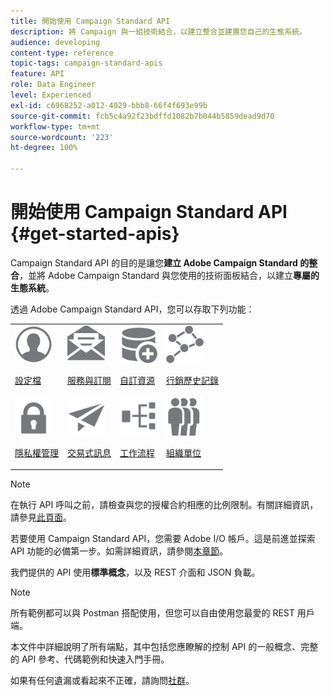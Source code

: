```yaml
---
title: 開始使用 Campaign Standard API
description: 將 Campaign 與一組技術結合，以建立整合並建置您自己的生態系統。
audience: developing
content-type: reference
topic-tags: campaign-standard-apis
feature: API
role: Data Engineer
level: Experienced
exl-id: c6968252-a012-4029-bbb8-66f4f693e99b
source-git-commit: fcb5c4a92f23bdffd1082b7b044b5859dead9d70
workflow-type: tm+mt
source-wordcount: '223'
ht-degree: 100%

---
```


# 開始使用 Campaign Standard API {#get-started-apis}

Campaign Standard API 的目的是讓您&#x200B;**建立 Adobe Campaign Standard 的整合**，並將 Adobe Campaign Standard 與您使用的技術面板結合，以建立&#x200B;**專屬的生態系統**。

透過 Adobe Campaign Standard API，您可以存取下列功能：

<table><tr>
 <td valign="top"><a href="../../api/using/retrieving-profiles.md"><img width="60px" alt="條件" src="assets/icon_profile.svg"/></a><p><a href="../../api/using/retrieving-profiles.md">設定檔</a></p></td>
<td valign="top"><a href="../../api/using/creating-a-service.md"><img width="60px" alt="條件" src="assets/icon_services.svg"/></a><p><a href="../../api/using/creating-a-service.md">服務與訂閱</a></p></td>
<td valign="top"><a href="../../api/using/interacting-with-custom-resources.md"><img width="60px" alt="條件" src="assets/icon_customresources.svg"/></a><p><a href="../../api/using/interacting-with-custom-resources.md">自訂資源</a></p></td>
<td valign="top"><a href="../../api/using/interacting-with-marketing-history.md"><img width="60px" alt="條件" src="assets/icon_marketinghistory.svg"/></a><p><a href="../../api/using/interacting-with-marketing-history.md">行銷歷史記錄</a></p></td>
</tr>
<tr>
<td valign="top"><a href="../../api/using/creating-a-privacy-request.md"><img width="60px" alt="條件" src="assets/icon_privacy.svg"/></a><p><a href="../../api/using/creating-a-privacy-request.md">隱私權管理</a></p></td>
<td valign="top"><a href="../../api/using/managing-transactional-messages.md"><img width="60px" alt="條件" src="assets/icon_transactionalmessage.svg"/></a><p><a href="../../api/using/managing-transactional-messages.md">交易式訊息</a></p></td>
<td valign="top"><a href="../../api/using/controlling-a-workflow.md"><img width="60px" alt="條件" src="assets/icon_workflows.svg"/></a><p><a href="../../api/using/controlling-a-workflow.md">工作流程</a></p></td>
<td valign="top"><a href="../../api/using/retrieving-an-organizational-unit.md"><img width="60px" alt="條件" src="assets/icon_units.svg"/></a><p><a href="../../api/using/retrieving-an-organizational-unit.md">組織單位</a></p></td>
</tr></table>

>[!NOTE]
>
>在執行 API 呼叫之前，請檢查與您的授權合約相應的比例限制。有關詳細資訊，請參見[此頁面](https://helpx.adobe.com/legal/product-descriptions/campaign-standard.html#ITInfrastructureResourcesbyActiveProfilesTiers)。

若要使用 Campaign Standard API，您需要 Adobe I/O 帳戶。這是前進並探索 API 功能的必備第一步。如需詳細資訊，請參閱[本章節](../../api/using/setting-up-api-access.md)。

我們提供的 API 使用&#x200B;**標準概念**，以及 REST 介面和 JSON 負載。

>[!NOTE]
>
>所有範例都可以與 Postman 搭配使用，但您可以自由使用您最愛的 REST 用戶端。

本文件中詳細說明了所有端點，其中包括您應瞭解的控制 API 的一般概念、完整的 API 參考、代碼範例和快速入門手冊。

如果有任何遺漏或看起來不正確，請詢問[社群](https://experienceleaguecommunities.adobe.com/t5/adobe-campaign-standard/ct-p/adobe-campaign-standard-community)。

